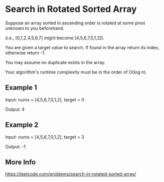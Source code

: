 # Search in Rotated Sorted Array

Suppose an array sorted in ascending order is rotated at some pivot unknown to you beforehand.

(i.e., [0,1,2,4,5,6,7] might become [4,5,6,7,0,1,2]).

You are given a target value to search. If found in the array return its index, otherwise return -1.

You may assume no duplicate exists in the array.

Your algorithm's runtime complexity must be in the order of O(log n).

## Example 1

Input: nums = [4,5,6,7,0,1,2], target = 0

Output: 4

## Example 2

Input: nums = [4,5,6,7,0,1,2], target = 3

Output: -1

## More Info

<https://leetcode.com/problems/search-in-rotated-sorted-array/>
